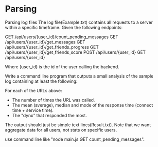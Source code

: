 # Parsing
Parsing log files
The log file(Example.txt) contains all requests to a server within a specific timeframe. Given the following endpoints:

GET /api/users/{user_id}/count_pending_messages
GET /api/users/{user_id}/get_messages
GET /api/users/{user_id}/get_friends_progress
GET /api/users/{user_id}/get_friends_score
POST /api/users/{user_id}
GET /api/users/{user_id}

Where {user_id} is the id of the user calling the backend.

Write a command line program that outputs a small analysis of the sample log containing at least the following:

For each of the URLs above:

- The number of times the URL was called.
- The mean (average), median and mode of the response time (connect time + service time).
- The "dyno" that responded the most.

The output should just be simple text lines(Result.txt). Note that we want aggregate data for all users, not stats on specific users.

use command line like "node main.js GET count_pending_messages".
